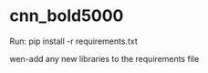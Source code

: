 # cnn_bold5000

Run: 
pip install -r requirements.txt

wen-add any new libraries to the requirements file